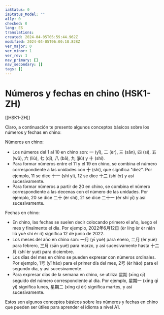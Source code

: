 ```yaml
---
iaStatus: 0
iaStatus_Model: ""
a11y: 0
checked: 0
lang: ES
translations: 
created: 2024-04-05T05:59:44.962Z
modified: 2024-04-05T06:00:18.828Z
ver_major: 0
ver_minor: 1
ver_rev: 1
nav_primary: []
nav_secondary: []
tags: []
---
```

# Números y fechas en chino (HSK1-ZH)

[[HSK1-ZH]]

Claro, a continuación te presento algunos conceptos básicos sobre los números y fechas en chino:

Números en chino:
- Los números del 1 al 10 en chino son: 一 (yī), 二 (èr), 三 (sān), 四 (sì), 五 (wǔ), 六 (liù), 七 (qī), 八 (bā), 九 (jiǔ) y 十 (shí).
- Para formar números entre el 11 y el 19 en chino, se combina el número correspondiente a las unidades con 十 (shí), que significa "diez". Por ejemplo, 11 se dice 十一 (shí yī), 12 se dice 十二 (shí èr) y así sucesivamente.
- Para formar números a partir de 20 en chino, se combina el número correspondiente a las decenas con el número de las unidades. Por ejemplo, 20 se dice 二十 (èr shí), 21 se dice 二十一 (èr shí yī) y así sucesivamente.

Fechas en chino:
- En chino, las fechas se suelen decir colocando primero el año, luego el mes y finalmente el día. Por ejemplo, 2022年6月12日 (èr líng èr èr nián liù yuè shí èr rì) significa 12 de junio de 2022.
- Los meses del año en chino son: 一月 (yī yuè) para enero, 二月 (èr yuè) para febrero, 三月 (sān yuè) para marzo, y así sucesivamente hasta 十二月 (shí èr yuè) para diciembre.
- Los días del mes en chino se pueden expresar con números ordinales. Por ejemplo, 1号 (yī hào) para el primer día del mes, 2号 (èr hào) para el segundo día, y así sucesivamente.
- Para expresar días de la semana en chino, se utiliza 星期 (xīng qī) seguido del número correspondiente al día. Por ejemplo, 星期一 (xīng qī yī) significa lunes, 星期二 (xīng qī èr) significa martes, y así sucesivamente.

Estos son algunos conceptos básicos sobre los números y fechas en chino que pueden ser útiles para aprender el idioma a nivel A1.
